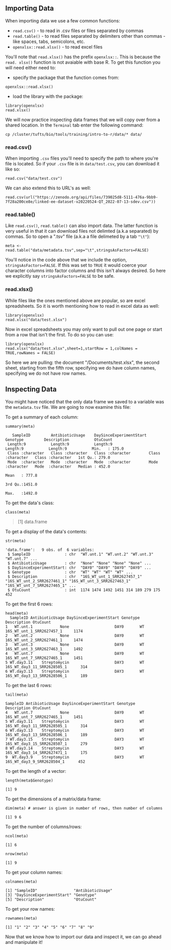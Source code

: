 ## Importing Data

When importing data we use a few common functions:

* ```read.csv()``` - to read in .csv files or files separated by commas
* ```read.table()``` - to read files separated by delimiters other than commas - like spaces, tabs, semicolons, etc.
* ```openxlsx::read.xlsx()``` - to read excel files

You'll note that ```read.xlsx()``` has the prefix ```openxlsx::```. This is because the ```read. xlsx()``` function is not avaiable with base R. To get this function you will need either need to:

- specify the package that the function comes from:
  
```
openxlsx::read.xlsx()
```
  
- load the library with the package:
  
```
library(openxlsx)
read.xlsx()
```

We will now practice inspecting data frames that we will copy over from a shared location. In the `Terminal` tab enter the following command:

```
cp /cluster/tufts/bio/tools/training/intro-to-r/data/* data/
```

### read.csv()

When importing `.csv` files you'll need to specify the path to where you're file is located. So if your `.csv` file is in `data/test.csv`, you can download it like so:

```
read.csv("data/test.csv")
```

We can also extend this to URL's as well:

```
read.csv(url("https://zenodo.org/api/files/739025d8-5111-476a-9bb9-7f28a200ce8e/linked-ee-dataset-v20220524-QT_2022-07-13-sdev.csv"))
```

### read.table()

Like ```read.csv()```, ```read.table()``` can also import data. The latter function is very useful in that it can download files not delimted (a.k.a separated) by commas. So to open a ".tsv" file (a.k.a a file delimeted by a tab ```"\t"```):

```
meta <- read.table("data/metadata.tsv",sep="\t",stringsAsFactors=FALSE)
```

You'll notice in the code above that we include the option, ```stringsAsFactors=FALSE```. If this was set to ```TRUE``` it would coerce your character columns into factor columns and this isn't always desired. So here we explicitly say ```stringsAsFactors=FALSE``` to be safe.

### read.xlsx()

While files like the ones mentioned above are popular, so are excel spreadsheets. So it is worth mentioning how to read in excel data as well:

```
library(openxlsx)      
read.xlsx("data/test.xlsx")
```

Now in excel spreadsheets you may only want to pull out one page or start from a row that isn't the first. To do so you can use:

```
library(openxlsx)
read.xlsx("data/test.xlsx",sheet=1,startRow = 1,colNames = TRUE,rowNames = FALSE)
```

So here we are pulling: the document "/Documents/test.xlsx", the second sheet, starting from the fifth row, specifying we do have column names, specifying we do not have row names. 

## Inspecting Data

You might have noticed that the only data frame we saved to a variable was the `metadata.tsv` file. We are going to now examine this file:

To get a summary of each column:

```
summary(meta)

   SampleID         AntibioticUsage    DaySinceExperimentStart   Genotype         Description           OtuCount     
 Length:9           Length:9           Length:9                Length:9           Length:9           Min.   : 175.0  
 Class :character   Class :character   Class :character        Class :character   Class :character   1st Qu.: 279.0  
 Mode  :character   Mode  :character   Mode  :character        Mode  :character   Mode  :character   Median : 452.0  
                                                                                                     Mean   : 777.8  
                                                                                                     3rd Qu.:1451.0  
                                                                                                     Max.   :1492.0 
```
    

To get the data's class:

```
class(meta)
```

> [1] data.frame

To get a display of the data's contents:

```
str(meta)

'data.frame':	9 obs. of  6 variables:
 $ SampleID               : chr  "WT.unt.1" "WT.unt.2" "WT.unt.3" "WT.unt.7" ...
 $ AntibioticUsage        : chr  "None" "None" "None" "None" ...
 $ DaySinceExperimentStart: chr  "DAY0" "DAY0" "DAY0" "DAY0" ...
 $ Genotype               : chr  "WT" "WT" "WT" "WT" ...
 $ Description            : chr  "16S_WT_unt_1_SRR2627457_1" "16S_WT_unt_2_SRR2627461_1" "16S_WT_unt_3_SRR2627463_1" "16S_WT_unt_7_SRR2627465_1" ...
 $ OtuCount               : int  1174 1474 1492 1451 314 189 279 175 452
```

 
To get the first 6 rows:

```
head(meta)
  SampleID AntibioticUsage DaySinceExperimentStart Genotype                 Description OtuCount
1   WT.unt.1            None                    DAY0       WT   16S_WT_unt_1_SRR2627457_1     1174
2   WT.unt.2            None                    DAY0       WT   16S_WT_unt_2_SRR2627461_1     1474
3   WT.unt.3            None                    DAY0       WT   16S_WT_unt_3_SRR2627463_1     1492
4   WT.unt.7            None                    DAY0       WT   16S_WT_unt_7_SRR2627465_1     1451
5 WT.day3.11    Streptomycin                    DAY3       WT 16S_WT_day3_11_SRR2628505_1      314
6 WT.day3.13    Streptomycin                    DAY3       WT 16S_WT_day3_13_SRR2628506_1      189
```
    

To get the last 6 rows:

```
tail(meta)

SampleID AntibioticUsage DaySinceExperimentStart Genotype                 Description OtuCount
4   WT.unt.7            None                    DAY0       WT   16S_WT_unt_7_SRR2627465_1     1451
5 WT.day3.11    Streptomycin                    DAY3       WT 16S_WT_day3_11_SRR2628505_1      314
6 WT.day3.13    Streptomycin                    DAY3       WT 16S_WT_day3_13_SRR2628506_1      189
7 WT.day3.15    Streptomycin                    DAY3       WT 16S_WT_day3_15_SRR2628507_1      279
8 WT.day3.14    Streptomycin                    DAY3       WT 16S_WT_day3_14_SRR2627471_1      175
9  WT.day3.9    Streptomycin                    DAY3       WT  16S_WT_day3_9_SRR2628504_1      452
```
    

To get the length of a vector:

```
length(meta$Genotype)

[1] 9
```

To get the dimensions of a matrix/data frame:

```
dim(meta) # answer is given in number of rows, then number of columns

[1] 9 6
```

To get the number of columns/rows:

```
ncol(meta)

[1] 6

nrow(meta)

[1] 9
```

To get your column names:

```
colnames(meta)

[1] "SampleID"                "AntibioticUsage"        
[3] "DaySinceExperimentStart" "Genotype"               
[5] "Description"             "OtuCount" 
```

To get your row names:

```
rownames(meta)

[1] "1" "2" "3" "4" "5" "6" "7" "8" "9"
```

Now that we know how to import our data and inspect it, we can go ahead and manipulate it!
